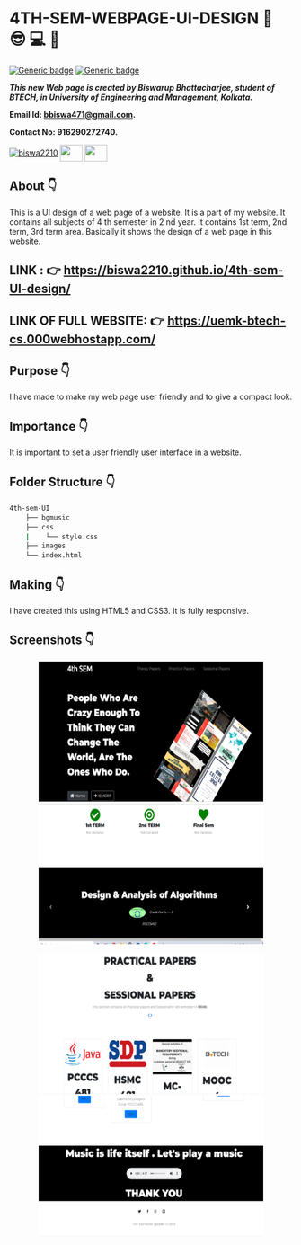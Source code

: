 # 4TH-SEM-WEBPAGE-UI-DESIGN :star_struck: :sunglasses: :computer: :open_file_folder:

[![Generic badge](https://img.shields.io/badge/advance-html5-red)](https://shields.io/) [![Generic badge](https://img.shields.io/badge/advance-css3-green)](https://shields.io/) 

***This new Web page is created by Biswarup Bhattacharjee, student of BTECH, in University of Engineering and Management, Kolkata.***

**Email Id: bbiswa471@gmail.com.** 

**Contact No: 916290272740.** 


<p align="left">
<a href="https://www.facebook.com/profile.php?id=100070395300810" target="blank"><img align="center" src="https://cdn.jsdelivr.net/npm/simple-icons@3.0.1/icons/facebook.svg" alt="biswa2210" height="30" width="40" /></a>
<a href="https://instagram.com/biswarup2210" target="blank"><img align="center" src="https://cdn.jsdelivr.net/npm/simple-icons@3.0.1/icons/instagram.svg" alt="" height="30" width="40" /></a>
<a href="https://github.com/biswa2210/biswa2210" target="blank"><img align="center" src="https://cdn.jsdelivr.net/npm/simple-icons@3.0.1/icons/github.svg" alt="" height="30" width="40" /></a>
</p>

## About :point_down: 

This is a UI design of a web page of a website. It is a part of my website. It contains all subjects of 4 th semester in 2 nd year. It contains 1st term, 2nd term, 3rd term area. Basically it shows the design of a web page in this website.

## LINK : :point_right: https://biswa2210.github.io/4th-sem-UI-design/

## LINK OF FULL WEBSITE: :point_right: https://uemk-btech-cs.000webhostapp.com/

## Purpose :point_down:

I have made to make my web page user friendly and to give a compact look.

## Importance :point_down:

It is important to set a user friendly user interface in a website.

## Folder Structure :point_down:

```bash
4th-sem-UI
    ├── bgmusic
    ├── css
    |    └── style.css
    ├── images
    └── index.html
```
## Making :point_down:

I have created this using HTML5 and CSS3. It is fully responsive.

## Screenshots :point_down: 

<div align="center">
<a href="ui1.PNG"><img src="ui1.PNG" width="400" height= "250"></a> <a href="ui2.PNG"><img src="ui2.PNG" width="400" height= "250"></a>
    
<a href="ui3.PNG"><img src="ui3.PNG" width="400" height= "250"></a> <a href="ui4.PNG"><img src="ui4.PNG" width="400" height= "250"></a>
</div>
